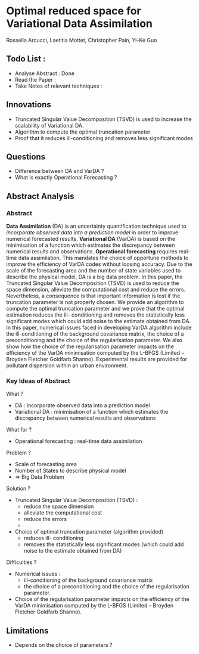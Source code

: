 # Optimal reduced space for Variational Data Assimilation
Rossella Arcucci, Laetitia Mottet, Christopher Pain, Yi-Ke Guo

## Todo List :
- Analyse Abstract : Done
- Read the Paper :
- Take Notes of relevant techniques :

## Innovations
- Truncated Singular Value Decomposition (TSVD) is used to increase the scalability of Variational DA.
- Algorithm to compute the optimal truncation parameter
- Proof that it reduces ill-conditioning and removes less significant modes

## Questions
- Difference between DA and VarDA ?
- What is exactly Operational Forecasting ?

## Abstract Analysis

### Abstract

**Data Assimilation** (DA) is an uncertainty quantification technique used to *incorporate observed data into a prediction model* in order to improve numerical forecasted results. **Variational DA** (VarDA) is based on the minimisation of a function which estimates the discrepancy between numerical results and observations. **Operational forecasting** requires real-time data assimilation. This mandates the choice of opportune methods to improve the efficiency of VarDA codes without loosing accuracy. Due to the scale of the forecasting area and the number of state variables used to describe the physical model, DA is a big data problem. In this paper, the Truncated Singular Value Decomposition (TSVD) is used to reduce the space dimension, alleviate the computational cost and reduce the errors. Nevertheless, a consequence is that important information is lost if the truncation parameter is not properly chosen. We provide an algorithm to compute the optimal truncation parameter and we prove that the optimal estimation reduces the ill- conditioning and removes the statistically less significant modes which could add noise to the estimate obtained from DA. In this paper, numerical issues faced in developing VarDA algorithm include the ill-conditioning of the background covariance matrix, the choice of a preconditioning and the choice of the regularisation parameter. We also show how the choice of the regularisation parameter impacts on the efficiency of the VarDA minimisation computed by the L-BFGS (Limited – Broyden Fletcher Goldfarb Shanno). Experimental results are provided for pollutant dispersion within an urban environment.

### Key Ideas of Abstract
What ?
- DA : incorporate observed data into a prediction model
- Variational DA : minimisation of a function which estimates the discrepancy between numerical results and observations

What for ?
- Operational forecasting : real-time data assimilation

Problem ?
- Scale of forecasting area
- Number of States to describe physical model
- =\> Big Data Problem

Solution ?
- Truncated Singular Value Decomposition (TSVD) :
  - reduce the space dimension
  - alleviate the computational cost
  - reduce the errors
  -
- Choice of optimal truncation parameter (algorithm provided)
  - reduces ill- conditioning
  - removes the statistically less significant modes (which could add noise to the estimate obtained from DA)

Difficulties ?
- Numerical issues :
  - ill-conditioning of the background covariance matrix
  - the choice of a preconditioning and the choice of the regularisation parameter.
- Choice of the regularisation parameter impacts on the efficiency of the VarDA minimisation computed by the L-BFGS (Limited – Broyden Fletcher Goldfarb Shanno).


## Limitations
- Depends on the choice of parameters ?
